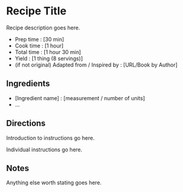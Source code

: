 ---
---

# Recipe Title

Recipe description goes here.

- Prep time : [30 min]
- Cook time : [1 hour]
- Total time : [1 hour 30 min]
- Yield : [1 thing (8 servings)]
- (if not original) Adapted from / Inspired by : [URL/Book by Author]

## Ingredients

- [Ingredient name] : [measurement / number of units]
- …

## Directions 

Introduction to instructions go here.

Individual instructions go here.

## Notes

Anything else worth stating goes here.
